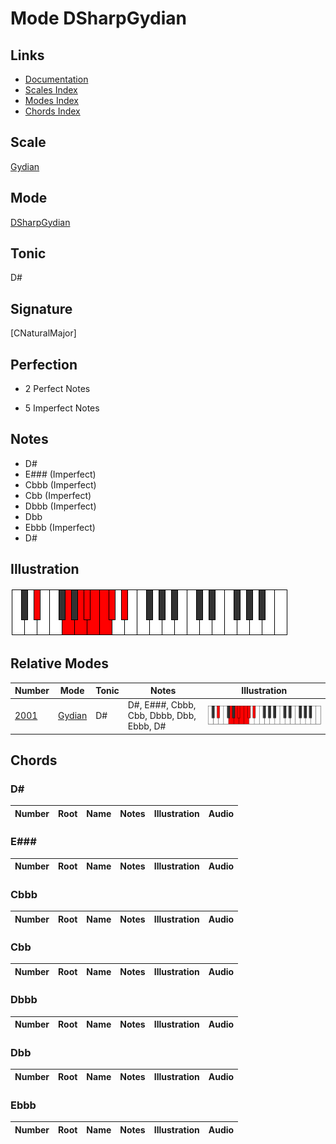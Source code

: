 # Mode DSharpGydian

## Links

- [Documentation](index.md)
- [Scales Index](Scales.md)
- [Modes Index](Modes.md)
- [Chords Index](Chords.md)

## Scale

[Gydian](ScaleGydian.md)

## Mode

[DSharpGydian](ModeDSharpGydian.md)

## Tonic

D#

## Signature

[CNaturalMajor]

## Perfection

 - 2 Perfect Notes

 - 5 Imperfect Notes

## Notes

- D#
- E### (Imperfect)
- Cbbb (Imperfect)
- Cbb (Imperfect)
- Dbbb (Imperfect)
- Dbb
- Ebbb (Imperfect)
- D#

## Illustration

![DSharpGydian](ModeDSharpGydian.png)

## Relative Modes

| Number | Mode | Tonic | Notes | Illustration |
|--------|------|-------|-------|--------------|
| [2001](https://ianring.com/musictheory/scales/2001) | [Gydian](ModeGydian.md) | D# | D#, E###, Cbbb, Cbb, Dbbb, Dbb, Ebbb, D# | ![DSharpGydian](ModeDSharpGydian.png) |

## Chords

### D#

| Number | Root | Name | Notes | Illustration | Audio |
|--------|------|------|-------|--------------|-------|

### E###

| Number | Root | Name | Notes | Illustration | Audio |
|--------|------|------|-------|--------------|-------|

### Cbbb

| Number | Root | Name | Notes | Illustration | Audio |
|--------|------|------|-------|--------------|-------|

### Cbb

| Number | Root | Name | Notes | Illustration | Audio |
|--------|------|------|-------|--------------|-------|

### Dbbb

| Number | Root | Name | Notes | Illustration | Audio |
|--------|------|------|-------|--------------|-------|

### Dbb

| Number | Root | Name | Notes | Illustration | Audio |
|--------|------|------|-------|--------------|-------|

### Ebbb

| Number | Root | Name | Notes | Illustration | Audio |
|--------|------|------|-------|--------------|-------|

